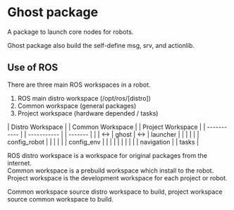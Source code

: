 # Ghost package
A package to launch core nodes for robots.  

Ghost package also build the self-define msg, srv, and actionlib.

## Use of ROS
There are three main ROS workspaces in a robot.
1. ROS main distro workspace (/opt/ros/[distro])
2. Common workspace (general packages)
3. Project workspace (hardware depended / tasks)

| Distro Workspace        |      | Common Workspace        |      | Project Workspace  |
| -----------             |      | -----------             |      | -------            |
|                         | <->  | ghost                   | <->  | launcher           |
|                         |      |                         |      | config_robot       |
|                         |      |                         |      | config_env         |
|                         |      |                         |      |                    |
|                         |      | navigation              |      | tasks              |

ROS distro workspace is a workspace for original packages from the internet.  
Common workspace is a prebuild workspace which install to the robot.  
Project workspace is the development workspace for each project or robot.

Common workspace source distro workspace to build, project workspace source common workspace to build.
